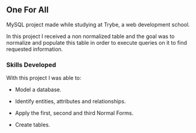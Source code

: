 ## One For All

MySQL project made while studying at Trybe, a web development school.

In this project I received a non normalized table and the goal was to normalize and populate this table in order to execute queries on it to find requested information.

### Skills Developed
With this project I was able to:

  * Model a database.

  * Identify entities, attributes and relationships.
  
  * Apply the first, second and third Normal Forms.

  * Create tables.